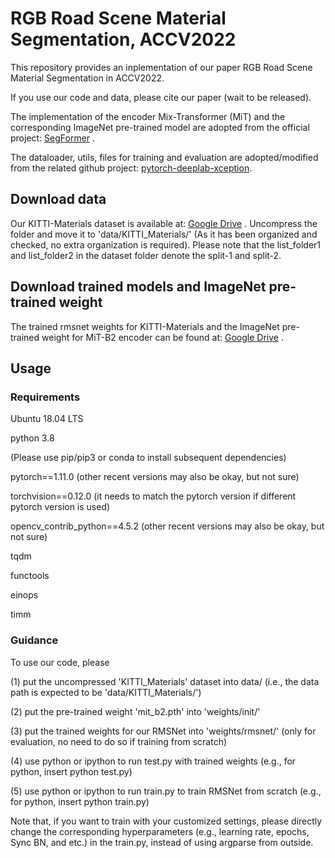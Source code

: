 # RGB Road Scene Material Segmentation, ACCV2022
This repository provides an inplementation of our paper RGB Road Scene Material Segmentation in ACCV2022.  

If you use our code and data, please cite our paper (wait to be released).

The implementation of the encoder Mix-Transformer (MiT) and the corresponding ImageNet pre-trained model are adopted from the official project: [SegFormer](https://github.com/NVlabs/SegFormer) .

The dataloader, utils, files for training and evaluation are adopted/modified from the related github project: [pytorch-deeplab-xception](https://github.com/jfzhang95/pytorch-deeplab-xception).


## Download data
Our KITTI-Materials dataset is available at: [Google Drive](https://drive.google.com/drive/u/0/folders/1a5geigz8PKRlOYv-L2ePCfh0FlymW37H) .
Uncompress the folder and move it to 'data/KITTI_Materials/'
(As it has been organized and checked, no extra organization is required).
Please note that the list_folder1 and list_folder2 in the dataset folder denote the split-1 and split-2.

## Download trained models and ImageNet pre-trained weight
The trained rmsnet weights for KITTI-Materials and the ImageNet pre-trained weight for MiT-B2 encoder can be found at: [Google Drive](https://drive.google.com/drive/u/0/folders/1a5geigz8PKRlOYv-L2ePCfh0FlymW37H) . 

## Usage
### Requirements
Ubuntu 18.04 LTS

python 3.8

(Please use pip/pip3 or conda to install subsequent dependencies)

pytorch==1.11.0 (other recent versions may also be okay, but not sure)

torchvision==0.12.0 (it needs to match the pytorch version if different pytorch version is used)

opencv_contrib_python==4.5.2 (other recent versions may also be okay, but not sure)

tqdm

functools

einops

timm

### Guidance
To use our code, please 

(1) put the uncompressed 'KITTI_Materials' dataset into data/ (i.e., the data path is expected to be 'data/KITTI_Materials/')

(2) put the pre-trained weight 'mit_b2.pth' into 'weights/init/'

(3) put the trained weights for our RMSNet into 'weights/rmsnet/' (only for evaluation, no need to do so if training from scratch)

(4) use python or ipython to run test.py with trained weights (e.g., for python, insert python test.py)

(5) use python or ipython to run train.py to train RMSNet from scratch (e.g., for python, insert python train.py)

Note that, if you want to train with your customized settings, please directly change the corresponding hyperparameters (e.g., learning rate, epochs, Sync BN, and etc.) in the train.py, instead of using argparse from outside.
